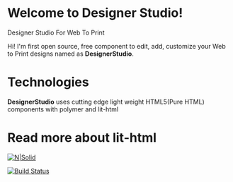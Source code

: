 # Welcome to Designer Studio!
Designer Studio For Web To Print


Hi! I'm first open source, free component to edit, add, customize your Web to Print designs named as **DesignerStudio**. 


# Technologies

**DesignerStudio** uses cutting edge light weight HTML5(Pure HTML) components
with polymer and lit-html


# Read more about lit-html

[![N|Solid]()](https://labs.thisdot.co/blog/showcase-react-vs-lit-element-rendering-performance)

[![Build Status](https://travis-ci.org/joemccann/dillinger.svg?branch=master)](https://travis-ci.org/joemccann/dillinger)
